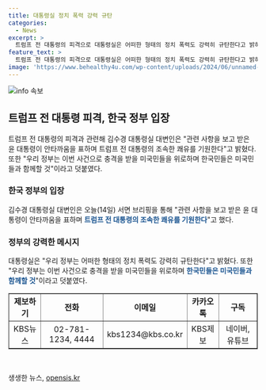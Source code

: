 ```yaml
---
title: 대통령실 정치 폭력 강력 규탄
categories:
  - News
excerpt: >
  트럼프 전 대통령의 피격으로 대통령실은 어떠한 형태의 정치 폭력도 강력히 규탄한다고 밝히고, 김수경 대변인은 윤 대통령의 안타김과 조속한 쾌유를 기원했습니다. 또한, 이번 사건으로 충격을 받을 미국민들을 위로하며 한국민들은 미국민들과 함께 할 것이라고 전했습니다.
feature_text: >
  트럼프 전 대통령의 피격으로 대통령실은 어떠한 형태의 정치 폭력도 강력히 규탄한다고 밝히고, 김수경 대변인은 윤 대통령의 안타김과 조속한 쾌유를 기원했습니다. 또한, 이번 사건으로 충격을 받을 미국민들을 위로하며 한국민들은 미국민들과 함께 할 것이라고 전했습니다.
image: 'https://www.behealthy4u.com/wp-content/uploads/2024/06/unnamed-file.png'
---
```


<p><img src="https://www.behealthy4u.com/wp-content/uploads/2024/06/unnamed-file.png" alt="info 속보" /></p>

<h2 data-ke-size="size26">트럼프 전 대통령 피격, 한국 정부 입장</h2>

<p data-ke-size="size16">트럼프 전 대통령의 피격과 관련해 김수경 대통령실 대변인은 "관련 사항을 보고 받은 윤 대통령이 안타까움을 표하며 트럼프 전 대통령의 조속한 쾌유를 기원한다"고 밝혔다. 또한 "우리 정부는 이번 사건으로 충격을 받을 미국민들을 위로하며 한국민들은 미국민들과 함께할 것"이라고 덧붙였다.</p>

<h3>한국 정부의 입장</h3>

<p data-ke-size="size16">김수경 대통령실 대변인은 오늘(14일) 서면 브리핑을 통해 "관련 사항을 보고 받은 윤 대통령이 안타까움을 표하며 <b><span style="color: #1a5490;">트럼프 전 대통령의 조속한 쾌유를 기원한다</span></b>"고 했다.</p>

<h3>정부의 강력한 메시지</h3>

<p data-ke-size="size16">대통령실은 "우리 정부는 어떠한 형태의 정치 폭력도 강력히 규탄한다"고 밝혔다. 또한 "우리 정부는 이번 사건으로 충격을 받을 미국민들을 위로하며 <b><span style="color: #1a5490;">한국민들은 미국민들과 함께할 것</span></b>"이라고 덧붙였다.</p>

<table style="width: 100%;" border="1">
<tbody>
<tr>
<td style="text-align: center; height: 17px;"><b>제보하기</b></td>
<td style="text-align: center; height: 17px;"><b>전화</b></td>
<td style="text-align: center; height: 17px;"><b>이메일</b></td>
<td style="text-align: center; height: 17px;"><b>카카오톡</b></td>
<td style="text-align: center; height: 17px;"><b>구독</b></td>
</tr>
<tr>
<td style="text-align: center;">KBS뉴스</td>
<td style="text-align: center;">02-781-1234, 4444</td>
<td style="text-align: center;">kbs1234@kbs.co.kr</td>
<td style="text-align: center;">KBS제보</td>
<td style="text-align: center;">네이버, 유튜브</td>
</tr>
</tbody>
</table>

<p data-ke-size="size16">&nbsp;</p>
생생한 뉴스, <a href="https://opensis.kr" rel="dofollow">opensis.kr</a>


